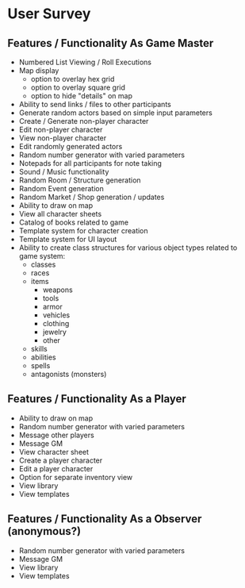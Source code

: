 # User Survey

## Features / Functionality As Game Master

* Numbered List Viewing / Roll Executions
* Map display
  * option to overlay hex grid
  * option to overlay square grid
  * option to hide "details" on map
* Ability to send links / files to other participants
* Generate random actors based on simple input parameters
* Create / Generate non-player character
* Edit non-player character
* View non-player character
* Edit randomly generated actors
* Random number generator with varied parameters
* Notepads for all participants for note taking
* Sound / Music functionality
* Random Room / Structure generation
* Random Event generation
* Random Market / Shop generation / updates
* Ability to draw on map
* View all character sheets
* Catalog of books related to game
* Template system for character creation
* Template system for UI layout
* Ability to create class structures for various object types related to game system:
  * classes
  * races
  * items
    * weapons
    * tools
    * armor
    * vehicles
    * clothing
    * jewelry
    * other
  * skills
  * abilities
  * spells
  * antagonists (monsters)
  
## Features / Functionality As a Player

* Ability to draw on map
* Random number generator with varied parameters
* Message other players
* Message GM
* View character sheet
* Create a player character
* Edit a player character
* Option for separate inventory view
* View library
* View templates
  
## Features / Functionality As a Observer (anonymous?)

* Random number generator with varied parameters
* Message GM
* View library
* View templates
